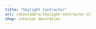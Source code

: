 ```yaml
---
title: "Skylight Contractor"
url: /atascadero/skylight-contractor-2/
shop: interior decoration
---
```

